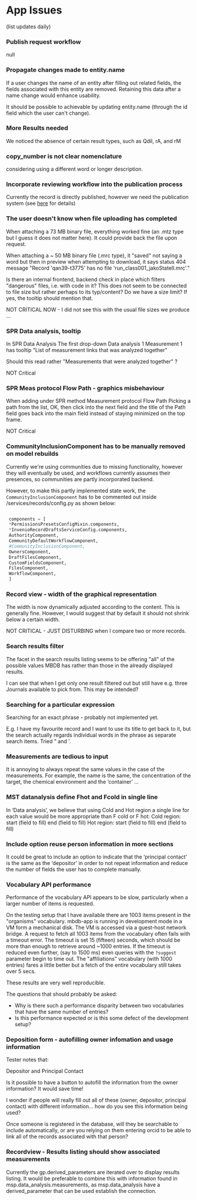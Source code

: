 # App Issues
(list updates daily)

### Publish request workflow

null

### Propagate changes made to entity.name 

If a user changes the name of an entity after filling out related fields, the fields associated with this entity are removed. Retaining this data after a name change would enhance usability.

It should be possible to achievable by updating entity.name (through the id field which the user can't change). 

### More Results needed 

We noticed the absence of certain result types, such as Qdil, rA, and rM

### copy_number is not clear nomenclature

considering using a different word or longer description.

### Incorporate reviewing workflow into the publication process

Currently the record is directly published, however we need the publication system (see [here](https://github.com/Molecular-Biophysics-Database/mbdb-docs/tree/workflow-descriptions) for details)

### The user doesn't know when file uploading has completed

When attaching a 73 MB binary file, everything worked fine (an .mtz type but I guess it does not matter here). 
It could provide back the file upon request.

When attaching a ~ 50 MB binary file (.mrc type), it "saved" not saying a word but then in preview when attempting to download, it says
status	404
message	"Record 'qan39-t3775' has no file 'run_class001_jakoStateII.mrc'."

Is there an internal frontend, backend check in place which filters "dangerous" files, i.e. with code in it?
This does not seem to be connected to file size but rather perhaps to its typ/content?
Do we have a size limit? If yes, the tooltip should mention that.

NOT CRITICAL NOW - I did not see this with the usual file sizes we produce ...

### SPR Data analysis, tooltip

In SPR
Data Analysis
The first drop-down Data analysis 1 Measurement 1 has tooltip
"List of measurement links that was analyzed together"

Should this read rather
"Measurements that were analyzed together" ?

NOT Critical

### SPR Meas protocol Flow Path - graphics misbehaviour

When adding under SPR method
Measurement protocol
Flow
Path
Picking a path from the list, OK, then click into the next field and the title of the Path field goes back into the main field instead of staying minimized on the top frame.

NOT Critical 

### CommunityInclusionComponent has to be manually removed on model rebuilds

Currently we're using communities due to missing functionality, however they will eventually be used, and workflows currently assumes their presences, so communities are partly incorporated backend. 

However, to make this partly implemented state work, the `CommunityInclusionComponent` has to be commented out inside
<model>/services/records/config.py as shown below:

```python

 components = [
 *PermissionsPresetsConfigMixin.components,
 *InvenioRecordDraftsServiceConfig.components,
 AuthorityComponent,
 CommunityDefaultWorkflowComponent,
 #CommunityInclusionComponent,
 OwnersComponent,
 DraftFilesComponent,
 CustomFieldsComponent,
 FilesComponent,
 WorkflowComponent,
 ]


```

### Record view - width of the graphical representation

The width is now dynamically adjusted according to the content.
This is generally fine.
However, I would suggest that by default it should not shrink below a certain width.

NOT CRITICAL - JUST DISTURBING when I compare two or more records.


### Search results filter

The facet in the search results listing seems to be offering "all" of the possible values MBDB has rather than those in the already displayed results.

I can see that when I get only one result filtered out but still have e.g. three Journals available to pick from.
This may be intended?


### Searching for a particular expression

Searching for an exact phrase - probably not implemented yet.

E.g. I have my favourite record and I want to use its title to get back to it, but the search actually regards individual words in the phrase as separate search items.
Tried " and '.


### Measurements are tedious to input 

 It is annoying to always repeat the same values in the case of the measurements. For example, the name is the same, the concentration of the target, the chemical environment and the ‘container’ ...

### MST datanalysis define Fhot and Fcold in single line 

In ‘Data analysis’, we believe that using Cold and Hot region a single line for each value would be more appropriate than F cold or F hot:
Cold region: start (field to fill) end (field to fill)
Hot region: start (field to fill) end (field to fill)

### Include option reuse person information in more sections 

It could be great to include an option to indicate that the ‘principal contact’ is the same as the ‘depositor’ in order to not repeat information and reduce the number of fields the user has to complete manually.

### Vocabulary API performance

Performance of the vocabulary API appears to be slow, particularly when a larger number of items is requested.

On the testing setup that I have available there are 1003 items present in the "organisms" vocabulary. mbdb-app is running in development mode in a VM form a mechanical disk. The VM is accessed via a guest-host network bridge. A request to fetch all 1003 items from the vocabulary often fails with a timeout error. The timeout is set 15 (fifteen) seconds, which should be more than enough to retrieve around ~1000 entries. If the timeout is reduced even further, (say to 1500 ms) even queries with the `?suggest` parameter begin to time out.
The "affiliations" vocabulary (with 1000 entries) fares a little better but a fetch of the entire vocabulary still takes over 5 secs. 

These results are very well reproducible.

The questions that should probably be asked:
- Why is there such a performance disparity between two vocabularies that have the same number of entries?
- Is this performance expected or is this some defect of the development setup?

### Deposition form - autofilling owner infomation and usage information

Tester notes that:

Depositor and Principal Contact

Is it possible to have a button to autofill the information from the owner information? It would save time!

I wonder if people will really fill out all of these (owner, depositor, principal contact) with different information… how do you see this information being used?

Once someone is registered in the database, will they be searchable to include automatically, or are you relying on them entering orcid to be able to link all of the records associated with that person?

### Recordview - Results listing should show associated measurements 

Currently the gp.derived_parameters are iterated over to display results listing. It would be preferable to combine this with information found in msp.data_analysis.measurements, as msp.data_analysis have a derived_parameter that can be used establish the connection. 


